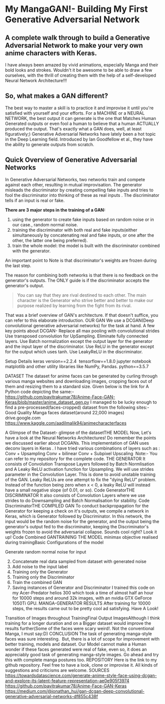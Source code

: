 My MangaGAN!- Building My First Generative Adversarial Network
===
A complete walk through to build a Generative Adversarial Network to make your very own anime characters with Keras.
---
I have always been amazed by vivid animations, especially Manga and their bold looks and strokes. Wouldn't it be awesome to be able to draw a few ourselves, with the thrill of creating them with the help of a self-developed Neural Network Architecture!!!


So, what makes a GAN different?
---

The best way to master a skill is to practice it and improvise it until you're satisfied with yourself and your efforts. For a MACHINE or a NEURAL NETWORK, the best output it can generate is the one that Matches Human Generated outputs or even fool a human to believe that a human ACTUALLY produced the output. That's exactly what a GAN does, well, at least figuratively;)
Generative Adversarial Networks have lately been a hot topic in the Deep Learning field. Introduced by Ian Goodfellow et al., they have the ability to generate outputs from scratch.

Quick Overview of Generative Adversarial Networks
---
In Generative Adversarial Networks, two networks train and compete against each other, resulting in mutual improvisation. The generator misleads the discriminator by creating compelling fake inputs and tries to fool the discriminator into thinking of these as real inputs . The discriminator tells if an input is real or fake.

**There are 3 major steps in the training of a GAN:**
1. using the generator to create fake inputs based on random noise or in our case., random normal noise.
2. training the discriminator with both real and fake inputs(either simultaneously by concatenating real and fake inputs, or one after the other, the latter one being preferred).
3. train the whole model: the model is built with the discriminator combined with the generator.

An important point to Note is that discriminator's weights are frozen during the last step.

The reason for combining both networks is that there is no feedback on the generator's outputs. The ONLY guide is if the discriminator accepts the generator's output.
> You can say that they are rival destined to each other. The main character is the Generator who strive better and better to make our   purpose realized by learning from the fight from its rival.

That was a brief overview of GAN's architecture. If that doesn't suffice, you can refer to this elaborate introduction.
OUR GAN
We use a DCGAN(Deep convolutional generative adversarial networks) for the task at hand.
A few key points about DCGAN-
Replace all max pooling with convolutional strides
Use transposed convolution for UpSampling.
Eliminate fully connected layers.
Use Batch normalization except the output layer for the generator and the input layer of the discriminator.
Use ReLU in the generator except for the output which uses tanh.
Use LeakyReLU in the discriminator.

Setup Details
keras version==2.2.4 
tensorflow==1.8.0
jupyter notebook
matplotlib and other utility libraries like NumPy, Pandas.
python==3.5.7

DATASET
The dataset for anime faces can be generated by curling through various manga websites and downloading images, cropping faces out of them and resizing them to a standard size. Given below is the link for A Python code depicting the same:-
https://github.com/pavitrakumar78/Anime-Face-GAN-Keras/blob/master/anime_dataset_gen.py
I managed to be lucky enough to find a pre-processed(faces-cropped) dataset from the following sites:-
Good Quality Manga faces dataset(around 22,000 images)
drive.google.com
https://www.kaggle.com/aadilmalik94/animecharacterfaces


A Glimpse of the Dataset-
glimpse of the datasetTHE MODEL
Now, Let's have a look at the Neural Networks Architectures! Do remember the points we discussed earlier about DCGANs.
This implementation of GAN uses deconv layers in Keras . I have tried various combinations of layers such as :
Conv + Upsampling
Conv + bilinear
Conv + Subpixel Upscaling 
Note:- You can refer to my repository for the complete code.
THE GENERATOR
It consists of Convolution Transpose Layers followed by Batch Normlisation and A Leaky ReLU activation function for Upsampling. We will use strides parameter in the Convolution Layer. This is done to avoid unstable training of the GAN. Leaky ReLUs are one attempt to fix the "dying ReLU" problem. Instead of the function being zero when x < 0, a leaky ReLU will instead have a small negative slope (of 0.01, or so).
Code
GeneratorTHE DISCRIMINATOR
It also consists of Convolution Layers where we use strides to do Downsampling and Batch Normalisation for stability.
Code
DiscriminatorTHE COMPILED GAN
To conduct backpropagation for the Generator for keeping a check on it's outputs, we compile a network in Keras, which is Generator followed by Discriminator. In this network, the input would be the random noise for the generator, and the output being the generator's output fed to the discriminator, keeping the Discriminator's weights frozen to avoid the adversarial collapse. Sounds cool right? Look it up!
Code
Combined GANTRAINING THE MODEL
minimax objective realised during trainingBasic Configurations of the model


Generate random normal noise for input

2. Concatenate real data sampled from dataset with generated noise
3. Add noise to the input label
4. Training only the Generator
5. Training only the Discriminator
6. Train the combined GAN
7. Saving instances of Generator and Discriminator
I trained this code on my Acer-Predator helios 300 which took a time of almost half an hour for 10000 steps and around 32k images, with an nvidia GTX GeForce 1050Ti GPU.
MANGA-GENERATOR RESULTS
After training for 10000 steps, the results came out to be pretty cool ad satisfying. Have A Look!


Transition of Images throughout TrainingFinal Output ImagesAlthough I think training for a longer duration and on a Bigger dataset would improve the results further(Some of the faces were scary weird!. Not the conventional Manga, I must say:D)
CONCLUSION
The task of generating manga-style faces was sure interesting. 
But, there is a lot of scope for improvement with better training, models and dataset. Our Model cannot make a Human wonder if these faces generated were real of fake, even so, it does an appreciably good task of generating manga-style images. Go ahead and try this with complete manga postures too.
REPOSITORY
Here is the link to my github repository. Feel free to have a look, clone or improvise it. All kinds of suggestions and criticisms are welcome.
SOURCES
https://towardsdatascience.com/generate-anime-style-face-using-dcgan-and-explore-its-latent-feature-representation-ae0e905f3974
https://github.com/pavitrakumar78/Anime-Face-GAN-Keras
https://medium.com/@jonathan_hui/gan-dcgan-deep-convolutional-generative-adversarial-networks-df855c438f
